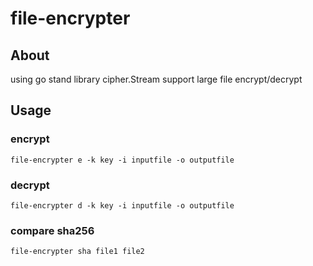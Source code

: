 # file-encrypter

## About

using go stand library cipher.Stream support large file encrypt/decrypt

## Usage

### encrypt

```shell
file-encrypter e -k key -i inputfile -o outputfile
```

### decrypt

```shell
file-encrypter d -k key -i inputfile -o outputfile
```

### compare sha256

```shell
file-encrypter sha file1 file2
```